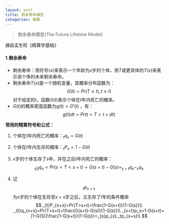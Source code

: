 ```yaml
---
layout: post
title: 剩余寿命模型
categories: 精算
---
```

>剩余寿命模型(The Future Lifetime Model)

摘自孟生旺《精算学基础》
#### 1.剩余寿命
* 剩余寿命：用符号$(x)$来表示一个年龄为$x$岁的个体，用$T$或更具体的$T(x)$来表示该个体的未来剩余寿命。
* 剩余寿命$T(x)$是一个随机变量，其概率分布函数为：
$$
G(t)=Pr(T\leq t),t\geq 0
$$
​		对于给定的t，函数$G(t)$表示个体在$t$年内死亡的概率。
* $G(t)$的概率密度函数为$g(t)=G'(t)$ ，有：
$$
g(t)dt = Pr(t<T<t+dt)
$$

**常用的精算符号和公式：**

1. 个体在$t$年内死亡的概率：$_{t}q_x=G(t)$

2. 个体在$t$年内生存的概率：$_{t}P_x=1-G(t)$

3. $x$岁的个体生存了$s$年，并在之后$t$年内死亡的概率：
$$
   _{s|t}q_x =Pr(s<T<s+t)=G(s+t)-G(s)= _{s+t}q_x-_{s}q_x
$$

4. 记$$ _{t}p_{x+s}$$为$x$岁的个体在生存至$x+s$岁之后，又生存了$t$年的条件概率
   $$
   _{t}P_{x+s}=Pr(T>s+t)=\frac{1-G(s+t)}{1-G(s)}\\
   _{t}q_{x+s}=Pr(T>s+t)=\frac{G(s+t)-G(s)}{1-G(s)}\\
   _{s+t}p_x=1-G(s+t)=[1-G(S)]\frac{1-G(s+t)}{1-G(s)}=_{s}p_{x}._tp_{x+s}\\
   $$
